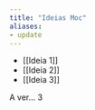 ```yaml
---
title: "Ideias Moc"
aliases:
- update
---
```


- [[Ideia 1]]
- [[Ideia 2]]
- [[Ideia 3]]

A ver... 3

